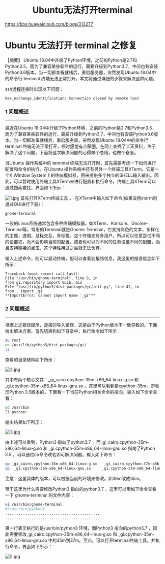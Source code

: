 <h1 align="center">Ubuntu无法打开terminal</h1>


https://bbs.huaweicloud.com/blogs/313277



# Ubuntu 无法打开 terminal 之修复

【摘要】 Ubuntu 18.04中升级了Python环境，之前的Python是2.7和Python3.5，而为了兼容某些软件的运行，需要升级到Python3.7，中间也有安装Python3.6版本。当一切都准备就绪后，重启服务器，突然发现Ubuntu 18.04中的命令行 terminal 终端无法正常打开。本文将通过详细的步骤来解决这种问题。



ssh远程连接时出现以下问题：

```shell
kex_exchange_identification: Connection closed by remote host
```





### 1 问题概述

------

   最近在Ubuntu 18.04中升级了Python环境，之前的Python是2.7和Python3.5，而为了兼容某些软件的运行，需要升级到Python3.7，中间也有安装Python3.6版本。当一切都准备就绪后，重启服务器，突然发现Ubuntu 18.04中的命令行 terminal 终端无法正常打开，顿时感觉有点蒙圈。在网上查找了半天资料，终于解决了这个问题，下面将这次解决问题的心得做个总结，也做个备忘。

   当Ubuntu 操作系统中的 terminal 终端无法打开时，首先需要考虑一下如何进行配置和命令的执行。在Ubuntu 操作系统中还有另外一个终端工具XTerm，它是一个X Window System上的终端模拟器，用来提供多个独立的SHELL输入输出。因此，可以暂时使用终端工具XTerm来进行配置和执行命令，终端工具XTerm可以通过搜索查找，界面如下所示：

![1.jpg](https://bbs-img.huaweicloud.com/blogs/img/20211125/1637806062986036912.jpg)
  首先打开XTerm终端工具 ， 在XTerm中输入如下命令(如果没用xterm则通过GUI进行下载)：

```shell
gnome-terminal
```

  一般的Linux系统通常包含多种终端模拟器，如XTerm、Konsole、Gnome-Terminal等。常用的Terminal就是Gnome Terminal，它支持彩色的文本，多样化的主题，透明，鼠标交互，多标签。这个终端支持多用户，所以可以任意尝试不同的设置项，而不会影响当前的配置，或者也可以为不同的任务设置不同的配置，而且支持链接的点击，这个特性用过之后就无法舍弃。

  输入上述命令，则可以启动终端，但可以查看到报错信息，我这里的报错信息如下所示：

```shell
Traceback (most recent call last):
File "/usr/bin/gnome-terminal", line 9, in
from gi.repository import GLib, Gio
File "/usr/lib/python3/dist-packages/gi/init.py", line 42, in
from . import _gi
**ImportError: cannot import name '_gi'**
```



### 2 问题概述

------

   根据上述错误提示，是报的导入错误，这是由于Python版本不一致导致的。下面给出解决方案。首先切换到如下目录中，执行命令如下所示：

```bash
su root
cd /usr/lib/python3/dist-packages/gi/
ls
```

   查看的目录结构如下所示：

![2.jpg](https://bbs-img.huaweicloud.com/blogs/img/20211125/1637806983016082938.jpg)

   其中有两个核心文件：_gi_cairo.cpython-35m-x86_64-linux-g.so 和 _gi.cpython-35m-x86_64-linux-gnu.so 。这里可以看到是cpython-35m，即表示Python 3.5版本的，下面看一下当前Python相关命令的指向，输入如下命令查看：

```bash
cd /usr/bin
ll python*
```

   输出结果如下所示：

![3.jpg](https://bbs-img.huaweicloud.com/blogs/img/20211125/1637807232805006899.jpg)

  由上述可以看到，Python3 指向了python3.7 ，而_gi_cairo.cpython-35m-x86_64-linux-g.so 和 _gi.cpython-35m-x86_64-linux-gnu.so 指向了Python 3.5 。可以通过cp命令改名即可解决问题。输入如下命令：

```bash
cp _gi_cairo.cpython-35m-x86_64-linux-g.so   _gi_cairo.cpython-37m-x86_64-linux-g.so 
cp  _gi.cpython-35m-x86_64-linux-gnu.so     _gi.cpython-37m-x86_64-linux-gnu.so 
```

   注意：这里具体的版本，可以根据当前的环境来修改。如36m改成35m。

  至于这里为什么需要修改Python3 指向的python3.7 ，这里可以用如下命令查看一下 gnome-terminal 的文件内容：

```bash
vi /usr/bin/gnome-terminal
#!/usr/bin/python3
...........................................
..........................................
```

   第一行表示执行的是/usr/bin/python3 环境，而Python3 指向的python3.7 ，因此需要修改_gi_cairo.cpython-35m-x86_64-linux-g.so 和 _gi.cpython-35m-x86_64-linux-gnu.so 中的35m到37m。至此，可以打开terminal终端工具，并执行命令，界面如下所示：

![5.jpg](https://bbs-img.huaweicloud.com/blogs/img/20211125/1637807736752040153.jpg)